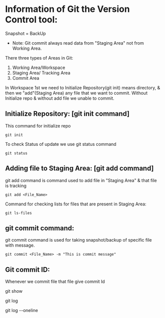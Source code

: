 # Information of Git the Version Control tool:

Snapshot = BackUp

- Note:
  Git commit always read data from "Staging Area" not from Working Area.

There three types of Areas in Git:
1. Working Area/Workspace
2. Staging Area/ Tracking Area
3. Commit Area

In Workspace 1st we need to Initialize Repository(git init) means directory, & then we "add"(Staging Area) any file that we want to commit. Without Initialize repo & without add file we unable to commit.

## Initialize Repository: [git init command]
This command for initialize repo

    git init

To check Status of update we use git status command

    git status

## Adding file to Staging Area: [git add command]
git add command is command used to add file in "Staging Area" & that file is tracking

    git add <File_Name>

Command for checking lists for files that are present in Staging Area:

    git ls-files

## git commit command:
git commit command is used for taking snapshot/backup of specific file with message.

    git commit <File_Name> -m "This is commit message"

## Git commit ID:
Whenever we commit file that file give commit Id 

   git show

   git log 

   git log --oneline
